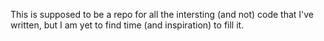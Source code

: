 This is supposed to be a repo for all the intersting (and not) code that I've written, but I am yet to find time (and inspiration) to
fill it.
